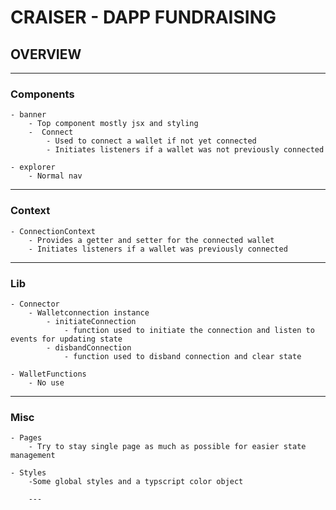 # CRAISER - DAPP FUNDRAISING 
## OVERVIEW
---
### Components

    - banner    
        - Top component mostly jsx and styling
        -  Connect
            - Used to connect a wallet if not yet connected
            - Initiates listeners if a wallet was not previously connected
    
    - explorer
        - Normal nav 

---

### Context


    - ConnectionContext
        - Provides a getter and setter for the connected wallet
        - Initiates listeners if a wallet was previously connected
        

---

### Lib

    - Connector
        - Walletconnection instance
            - initiateConnection
                - function used to initiate the connection and listen to events for updating state
            - disbandConnection
                - function used to disband connection and clear state
    
    - WalletFunctions
        - No use

---

### Misc
    - Pages
        - Try to stay single page as much as possible for easier state management
    
    - Styles
        -Some global styles and a typscript color object

        ---
